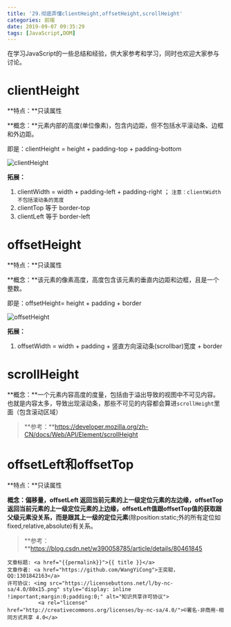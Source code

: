 ```yaml
---
title: '29.彻底弄懂clientHeight,offsetHeight,scrollHeight'
categories: 前端
date: 2019-09-07 09:35:29
tags: [JavaScript,DOM]
---
```

在学习JavaScript的一些总结和经验，供大家参考和学习，同时也欢迎大家参与讨论。

<!--more-->

# clientHeight

**特点：**只读属性

**概念：**元素内部的高度(单位像素)，包含内边距，但不包括水平滚动条、边框和外边距。

即是：clientHeight = height + padding-top + padding-bottom  

![clientHeight](https://o0zqrw.bn.files.1drv.com/y4mGLFYhbajPOYQwV2kvQ2GsWArqBrufUarAkKec4T_rGHuW4jiowVuDfwmTJJAavASjuV-Jp0YdHc2R0CYvV7pASTxxNdgiEdXGEr9JGVBCETH8KE-sa0blLHNwne5JBR1_rpsY1bfRVB1ORnnLGUmxYq7KRSTSngBPHafWz0ClQjs5S8DaTGUH6kDyWFreMVdXNQqVsQG9qttMKJJiFinpg?width=411&height=247&cropmode=none)

**拓展：**

1. clientWidth = width + padding-left + padding-right  ； `注意：clientWidth 不包括滚动条的宽度`
2. clientTop 等于 border-top
3. clientLeft 等于 border-left



# offsetHeight

**特点：**只读属性

**概念：**该元素的像素高度，高度包含该元素的垂直内边距和边框，且是一个整数。

即是：offsetHeight= height + padding + border



![offsetHeight](https://o0zquq.bn.files.1drv.com/y4mszPDssRAc5om9JCJplMIR2F3rkK34GsqLzqD9TxUUCgXochGzAubyM2Mvk-AdpvjsoIgFzV21LREsKVqsSxnpgvwpMQXfegdg7J6w_WUZYNWUDsN0hmMbhtvk_y_ZeVda-ZZD5wjPj07WWXVzlYk3luwpOxVyE1GxK-c07dvHpFfMxBrSGjk5EwGzYTU0E_Ob2GhAGl9FUGx1fr1inYKYA?width=411&height=247&cropmode=none)



**拓展：**

1. offsetWidth = width + padding + 竖直方向滚动条(scrollbar)宽度 + border 



# scrollHeight

**概念：**一个元素内容高度的度量，包括由于溢出导致的视图中不可见内容。也就是内容太多，导致出现滚动条，那些不可见的内容都会算进`scrollHeight`里面（包含滚动区域）



> **参考：**https://developer.mozilla.org/zh-CN/docs/Web/API/Element/scrollHeight



# offsetLeft和offsetTop

**特点：**只读属性

**概念：**偏移量，offsetLeft 返回当前元素的上一级定位元素的左边缘，offsetTop 返回当前元素的上一级定位元素的上边缘，offsetLeft值跟offsetTop值的获取跟父级元素没关系，而是跟其上一级的**定位元素**(除position:static;外的所有定位如fixed,relative,absolute)有关系。



>**参考：**https://blog.csdn.net/w390058785/article/details/80461845






><span style="font-size:12px">
	文章标题: <a href="{{permalink}}">{{ title }}</a>
	文章作者: <a href="https://github.com/WangYiCong">王奕聪，QQ:1301842163</a>  
	许可协议: <img src="https://licensebuttons.net/l/by-nc-sa/4.0/80x15.png" style="display: inline !important;margin:0;padding:0;" alt="知识共享许可协议">
			  <a rel="license" href="http://creativecommons.org/licenses/by-nc-sa/4.0/">©署名-非商用-相同方式共享 4.0</a>
</span>